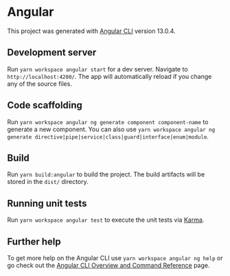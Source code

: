 # Angular

This project was generated with [Angular CLI](https://github.com/angular/angular-cli) version 13.0.4.

## Development server

Run `yarn workspace angular start` for a dev server. Navigate to `http://localhost:4200/`. The app will automatically reload if you change any of the source files.

## Code scaffolding

Run `yarn workspace angular ng generate component component-name` to generate a new component. You can also use `yarn workspace angular ng generate directive|pipe|service|class|guard|interface|enum|module`.

## Build

Run `yarn build:angular` to build the project. The build artifacts will be stored in the `dist/` directory.

## Running unit tests

Run `yarn workspace angular test` to execute the unit tests via [Karma](https://karma-runner.github.io).

## Further help

To get more help on the Angular CLI use `yarn workspace angular ng help` or go check out the [Angular CLI Overview and Command Reference](https://angular.io/cli) page.
